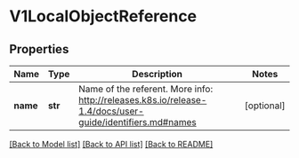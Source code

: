 # V1LocalObjectReference

## Properties
Name | Type | Description | Notes
------------ | ------------- | ------------- | -------------
**name** | **str** | Name of the referent. More info: http://releases.k8s.io/release-1.4/docs/user-guide/identifiers.md#names | [optional] 

[[Back to Model list]](../README.md#documentation-for-models) [[Back to API list]](../README.md#documentation-for-api-endpoints) [[Back to README]](../README.md)


